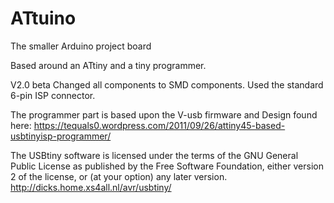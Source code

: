 # ATtuino
The smaller Arduino project board

Based around an ATtiny and a tiny programmer.

V2.0 beta
Changed all components to SMD components. 
Used the standard 6-pin ISP connector.

The programmer part is based upon the V-usb firmware and Design found here: https://tequals0.wordpress.com/2011/09/26/attiny45-based-usbtinyisp-programmer/

The USBtiny software is licensed under the terms of the GNU General Public License as published by the Free Software Foundation, either version 2 of the license, or (at your option) any later version.
http://dicks.home.xs4all.nl/avr/usbtiny/
